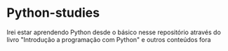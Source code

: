 # Python-studies
Irei estar aprendendo Python desde o básico nesse repositório através do livro "Introdução a programação com Python" e outros conteúdos fora
